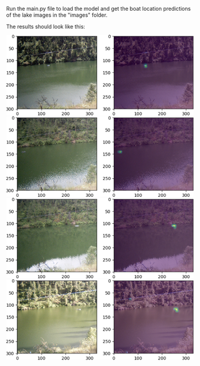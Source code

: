 Run the main.py file to load the model and get the boat location predictions of the lake images in the "images" folder.

The results should look like this:

![](results/0.png)
![](results/1.png)
![](results/2.png)
![](results/3.png)
